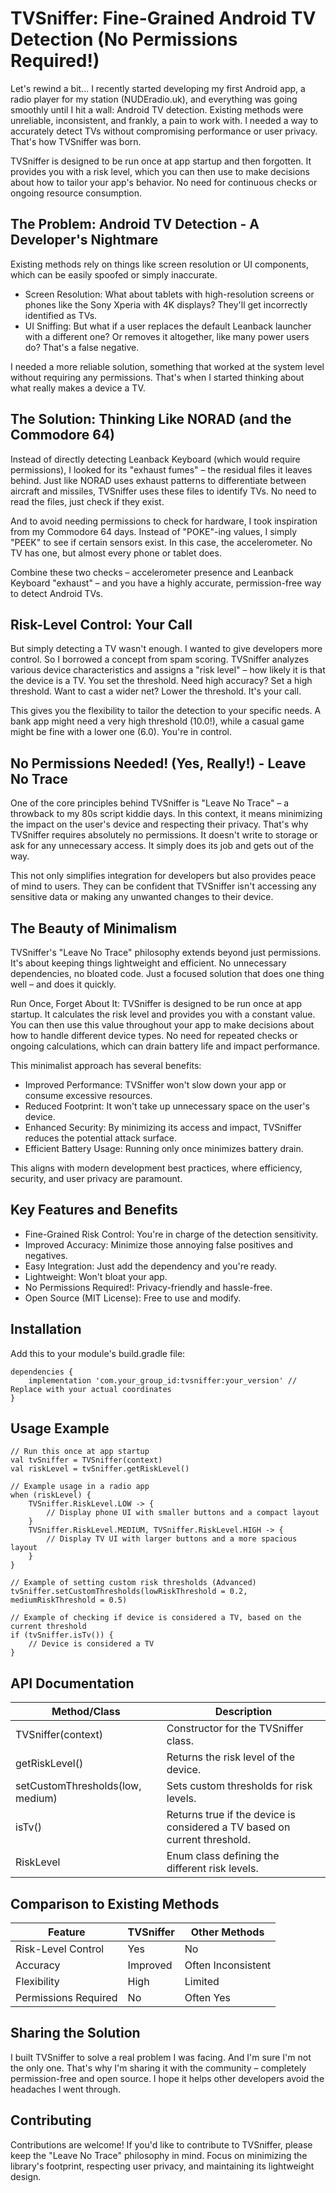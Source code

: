 # TVSniffer: Fine-Grained Android TV Detection (No Permissions Required!)

Let's rewind a bit... I recently started developing my first Android app, a radio player for my station (NUDEradio.uk), and everything was going smoothly until I hit a wall:  Android TV detection.  Existing methods were unreliable, inconsistent, and frankly, a pain to work with.  I needed a way to accurately detect TVs without compromising performance or user privacy.  That's how TVSniffer was born.

TVSniffer is designed to be run once at app startup and then forgotten.  It provides you with a risk level, which you can then use to make decisions about how to tailor your app's behavior.  No need for continuous checks or ongoing resource consumption.

## The Problem: Android TV Detection - A Developer's Nightmare

Existing methods rely on things like screen resolution or UI components, which can be easily spoofed or simply inaccurate.  

* Screen Resolution:  What about tablets with high-resolution screens or phones like the Sony Xperia with 4K displays?  They'll get incorrectly identified as TVs.
* UI Sniffing:  But what if a user replaces the default Leanback launcher with a different one?  Or removes it altogether, like many power users do?  That's a false negative.

I needed a more reliable solution, something that worked at the system level without requiring any permissions.  That's when I started thinking about what really makes a device a TV.

## The Solution:  Thinking Like NORAD (and the Commodore 64)

Instead of directly detecting Leanback Keyboard (which would require permissions), I looked for its "exhaust fumes" – the residual files it leaves behind.  Just like NORAD uses exhaust patterns to differentiate between aircraft and missiles, TVSniffer uses these files to identify TVs.  No need to read the files, just check if they exist.

And to avoid needing permissions to check for hardware, I took inspiration from my Commodore 64 days.  Instead of "POKE"-ing values, I simply "PEEK" to see if certain sensors exist.  In this case, the accelerometer.  No TV has one, but almost every phone or tablet does.

Combine these two checks – accelerometer presence and Leanback Keyboard "exhaust" – and you have a highly accurate, permission-free way to detect Android TVs.

## Risk-Level Control: Your Call

But simply detecting a TV wasn't enough.  I wanted to give developers more control.  So I borrowed a concept from spam scoring.  TVSniffer analyzes various device characteristics and assigns a "risk level" – how likely it is that the device is a TV.  You set the threshold.  Need high accuracy?  Set a high threshold.  Want to cast a wider net?  Lower the threshold.  It's your call.

This gives you the flexibility to tailor the detection to your specific needs.  A bank app might need a very high threshold (10.0!), while a casual game might be fine with a lower one (6.0).  You're in control.

## No Permissions Needed! (Yes, Really!) - Leave No Trace

One of the core principles behind TVSniffer is "Leave No Trace" – a throwback to my 80s script kiddie days.  In this context, it means minimizing the impact on the user's device and respecting their privacy.  That's why TVSniffer requires absolutely no permissions.  It doesn't write to storage or ask for any unnecessary access.  It simply does its job and gets out of the way.

This not only simplifies integration for developers but also provides peace of mind to users.  They can be confident that TVSniffer isn't accessing any sensitive data or making any unwanted changes to their device.

## The Beauty of Minimalism

TVSniffer's "Leave No Trace" philosophy extends beyond just permissions.  It's about keeping things lightweight and efficient.  No unnecessary dependencies, no bloated code.  Just a focused solution that does one thing well – and does it quickly.

Run Once, Forget About It:  TVSniffer is designed to be run once at app startup.  It calculates the risk level and provides you with a constant value.  You can then use this value throughout your app to make decisions about how to handle different device types.  No need for repeated checks or ongoing calculations, which can drain battery life and impact performance.

This minimalist approach has several benefits:

* Improved Performance:  TVSniffer won't slow down your app or consume excessive resources.
* Reduced Footprint:  It won't take up unnecessary space on the user's device.
* Enhanced Security:  By minimizing its access and impact, TVSniffer reduces the potential attack surface.
* Efficient Battery Usage:  Running only once minimizes battery drain.

This aligns with modern development best practices, where efficiency, security, and user privacy are paramount.

## Key Features and Benefits

* Fine-Grained Risk Control:  You're in charge of the detection sensitivity.
* Improved Accuracy:  Minimize those annoying false positives and negatives.
* Easy Integration:  Just add the dependency and you're ready.
* Lightweight:  Won't bloat your app.
* No Permissions Required!:  Privacy-friendly and hassle-free.
* Open Source (MIT License):  Free to use and modify.

## Installation

Add this to your module's build.gradle file:
```
dependencies {
    implementation 'com.your_group_id:tvsniffer:your_version' // Replace with your actual coordinates
}
```
## Usage Example
```
// Run this once at app startup
val tvSniffer = TVSniffer(context)
val riskLevel = tvSniffer.getRiskLevel()

// Example usage in a radio app
when (riskLevel) {
    TVSniffer.RiskLevel.LOW -> {
        // Display phone UI with smaller buttons and a compact layout
    }
    TVSniffer.RiskLevel.MEDIUM, TVSniffer.RiskLevel.HIGH -> {
        // Display TV UI with larger buttons and a more spacious layout
    }
}

// Example of setting custom risk thresholds (Advanced)
tvSniffer.setCustomThresholds(lowRiskThreshold = 0.2, mediumRiskThreshold = 0.5)

// Example of checking if device is considered a TV, based on the current threshold
if (tvSniffer.isTv()) {
    // Device is considered a TV
}
```
## API Documentation

| Method/Class        | Description                                       |
|---------------------|---------------------------------------------------|
| TVSniffer(context) | Constructor for the TVSniffer class.              |
| getRiskLevel()    | Returns the risk level of the device.            |
| setCustomThresholds(low, medium) | Sets custom thresholds for risk levels. |
| isTv()            | Returns true if the device is considered a TV based on current threshold. |
| RiskLevel        | Enum class defining the different risk levels.  |


## Comparison to Existing Methods

| Feature           | TVSniffer              | Other Methods           |
|-------------------|-----------------------|------------------------|
| Risk-Level Control | Yes                   | No                     |
| Accuracy          | Improved              | Often Inconsistent     |
| Flexibility       | High                  | Limited                 |
| Permissions Required | No                    | Often Yes              |

## Sharing the Solution

I built TVSniffer to solve a real problem I was facing.  And I'm sure I'm not the only one.  That's why I'm sharing it with the community – completely permission-free and open source.  I hope it helps other developers avoid the headaches I went through.

## Contributing

Contributions are welcome!  If you'd like to contribute to TVSniffer, please keep the "Leave No Trace" philosophy in mind.  Focus on minimizing the library's footprint, respecting user privacy, and maintaining its lightweight design. 
